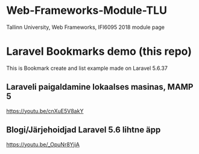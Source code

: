 # Web-Frameworks-Module-TLU
Tallinn University, Web Frameworks, IFI6095 2018 module page

# Laravel Bookmarks demo (this repo)
This is Bookmark create and list example made on Laravel 5.6.37

## Laraveli paigaldamine lokaalses masinas, MAMP 5
https://youtu.be/cnXuE5V8akY

## Blogi/Järjehoidjad Laravel 5.6 lihtne äpp
https://youtu.be/_OpuNr8YjiA
